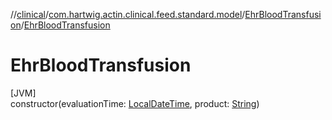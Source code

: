 //[clinical](../../../index.md)/[com.hartwig.actin.clinical.feed.standard.model](../index.md)/[EhrBloodTransfusion](index.md)/[EhrBloodTransfusion](-ehr-blood-transfusion.md)

# EhrBloodTransfusion

[JVM]\
constructor(evaluationTime: [LocalDateTime](https://docs.oracle.com/javase/8/docs/api/java/time/LocalDateTime.html), product: [String](https://kotlinlang.org/api/latest/jvm/stdlib/kotlin/-string/index.html))
